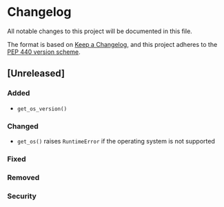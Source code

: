 # Changelog
All notable changes to this project will be documented in this
file.

The format is based on [Keep a
Changelog](https://keepachangelog.com/en/1.0.0/), and this project adheres to
the [PEP 440 version scheme](https://peps.python.org/pep-0440/#version-scheme).


## [Unreleased]
### Added
- `get_os_version()`
### Changed
- `get_os()` raises `RuntimeError` if the operating system is not supported
### Fixed
### Removed
### Security
